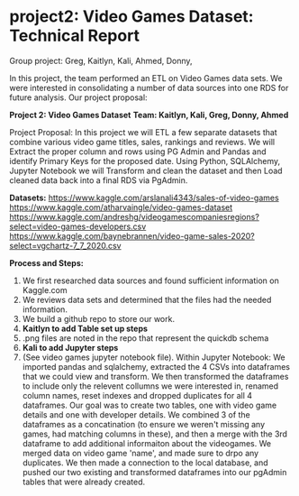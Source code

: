 # project2: Video Games Dataset: Technical Report
Group project: Greg, Kaitlyn, Kali, Ahmed, Donny,

In this project, the team performed an ETL on Video Games data sets. We were interested in consolidating a number of data sources into one RDS for future analysis. Our project proposal:

**Project 2: Video Games Dataset**
**Team: Kaitlyn, Kali, Greg, Donny, Ahmed**

Project Proposal:
In this project we will ETL a few separate datasets that combine various video game titles, sales, rankings and reviews. We will Extract the proper column and rows using PG Admin and Pandas and identify Primary Keys for the proposed date. Using Python, SQLAlchemy, Jupyter Notebook we will Transform and clean the dataset and then Load cleaned data back into a final RDS via PgAdmin.

**Datasets:**
https://www.kaggle.com/arslanali4343/sales-of-video-games
https://www.kaggle.com/atharvaingle/video-games-dataset
https://www.kaggle.com/andreshg/videogamescompaniesregions?select=video-games-developers.csv 
https://www.kaggle.com/baynebrannen/video-game-sales-2020?select=vgchartz-7_7_2020.csv 

**Process and Steps:**
1. We first researched data sources and found sufficient information on Kaggle.com
2. We reviews data sets and determined that the files had the needed information.
3. We build a github repo to store our work.
4. **Kaitlyn to add Table set up steps**
5. .png files are noted in the repo that represent the quickdb schema
6. **Kali to add Jupyter steps**
7. (See video games jupyter notebook file). Within Jupyter Notebook: We imported pandas and sqlalchemy, extracted the 4 CSVs into dataframes that we could view and transform. We then transformed the dataframes to include only the relevent collumns we were interested in, renamed column names, reset indexes and dropped duplicates for all 4 dataframes. Our goal was to create two tables, one with video game details and one with developer details. We combined 3 of the dataframes as a concatination (to ensure we weren't missing any games, had matching columns in these), and then a merge with the 3rd dataframe to add additional informaiton about the videogames. We merged data on video game 'name', and made sure to drpo any duplicates. We then made a connection to the local database, and pushed our two existing and transformed dataframes into our pgAdmin tables that were already created.
